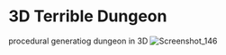 # 3D Terrible Dungeon
procedural generatiog dungeon in 3D 
![Screenshot_146](https://user-images.githubusercontent.com/28998924/126150788-2c2c0186-fe3e-4539-9365-d34f51036f07.png)
